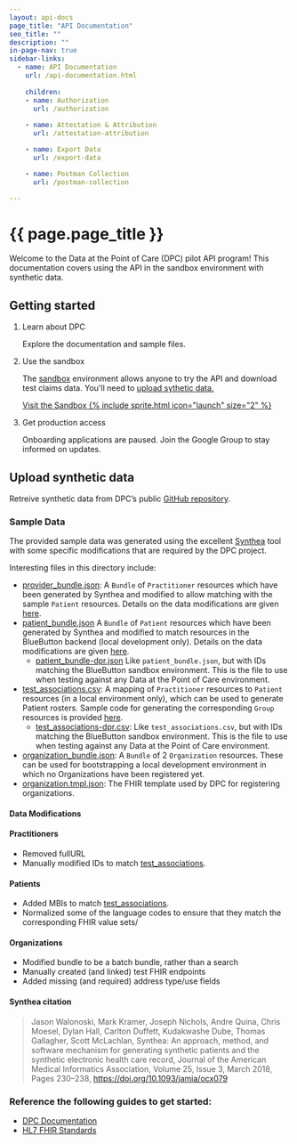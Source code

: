 ```yaml
---
layout: api-docs
page_title: "API Documentation"
seo_title: ""
description: ""
in-page-nav: true
sidebar-links: 
  - name: API Documentation
    url: /api-documentation.html
    
    children:
    - name: Authorization
      url: /authorization
      
    - name: Attestation & Attribution
      url: /attestation-attribution

    - name: Export Data
      url: /export-data

    - name: Postman Collection
      url: /postman-collection

---
```


# {{ page.page_title }}

Welcome to the Data at the Point of Care (DPC) pilot API program! This documentation covers using the API in the sandbox environment with synthetic data.

## Getting started

<ol class="usa-process-list margin-top-1 docs-process-list">
  <li class="usa-process-list__item">
    <p class="usa-process-list__heading">Learn about DPC</p>
    <p>
    Explore the documentation and sample files.
    </p>
  </li>
  <li class="usa-process-list__item">
    <p class="usa-process-list__heading">Use the sandbox</p>
    <p>
     The <a href="https://sandbox.dpc.cms.gov/users/sign_in">sandbox</a> environment allows anyone to try the API and download test claims data. You'll need to <a href="{{ '/api-documentation#upload-synthetic-data' | relative_url }}">upload sythetic data. </a>
    </p>
    <a href="https://sandbox.dpc.cms.gov/users/sign_in"
      class="usa-button usa-button--accent-warm bg-secondary margin-top-1"
      type="button"
      data-tealium="main-nav">
      Visit the Sandbox {% include sprite.html icon="launch" size="2" %}
    </a>
  </li>
  <li class="usa-process-list__item docs-final-item">
    <p class="usa-process-list__heading">Get production access</p>
    <div class="usa-alert usa-alert--warning usa-alert--no-icon">
      <div class="usa-alert__body">
        <p class="usa-alert__text">Onboarding applications are paused. Join the Google Group to stay informed on updates.</p>
      </div>
    </div>

  </li>
</ol>

## Upload synthetic data 

Retreive synthetic data from DPC’s public [GitHub repository](https://github.com/CMSgov/dpc-app/tree/main/src/main/resources). 

### Sample Data

The provided sample data was generated using the excellent [Synthea](https://synthea.mitre.org) tool with some specific modifications that are required by the DPC project.

Interesting files in this directory include:

- [provider_bundle.json](./provider_bundle.json): A `Bundle` of `Practitioner` resources which have been generated by Synthea and modified to allow matching with the sample `Patient` resources.
Details on the data modifications are given [here](#practitioners).
- [patient_bundle.json](./patient_bundle.json) A `Bundle` of `Patient` resources which have been generated by Synthea and modified to match resources in the BlueButton backend (local development only).
Details on the data modifications are given [here](#patients).
  - [patient_bundle-dpr.json](./patient_bundle-dpr.json) Like `patient_bundle.json`, but with IDs matching the BlueButton sandbox environment. This is the file to use when testing against any Data at the Point of Care environment.
- [test_associations.csv](./test_associations.csv): A mapping of `Practitioner` resources to `Patient` resources (in a local environment only), which can be used to generate Patient rosters.
Sample code for generating the corresponding `Group` resources is provided [here](https://github.com/CMSgov/dpc-app/blob/main/dpc-attribution/src/test/java/gov/cms/dpc/attribution/scripts/GenerateRosters.java).
  - [test_associations-dpr.csv](./test_associations-dpr.csv): Like `test_associations.csv`, but with IDs matching the BlueButton sandbox environment. This is the file to use when testing against any Data at the Point of Care environment.
- [organization_bundle.json](./organization_bundle.json): A `Bundle` of 2 `Organization` resources.
These can be used for bootstrapping a local development environment in which no Organizations have been registered yet.
- [organization.tmpl.json](./organization.tmpl.json): The FHIR template used by DPC for registering organizations.

#### Data Modifications 

#### Practitioners

- Removed fullURL
- Manually modified IDs to match [test_associations](./test_associations.csv).

#### Patients

- Added MBIs to match [test_associations](./test_associations.csv).
- Normalized some of the language codes to ensure that they match the corresponding FHIR value sets/

#### Organizations

- Modified bundle to be a batch bundle, rather than a search
- Manually created (and linked) test FHIR endpoints
- Added missing (and required) address type/use fields

#### Synthea citation

>Jason Walonoski, Mark Kramer, Joseph Nichols, Andre Quina, Chris Moesel, Dylan Hall, Carlton Duffett, Kudakwashe Dube, Thomas Gallagher, Scott McLachlan, Synthea: An approach, method, and software mechanism for generating synthetic patients and the synthetic electronic health care record, Journal of the American Medical Informatics Association, Volume 25, Issue 3, March 2018, Pages 230–238, https://doi.org/10.1093/jamia/ocx079

### Reference the following guides to get started:

- [DPC Documentation](https://dpc.cms.gov/docsV1)
- [HL7 FHIR Standards](https://www.hl7.org/fhir/)